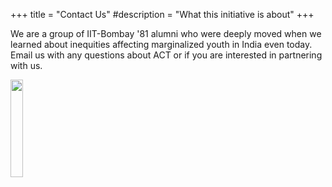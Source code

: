 +++
title = "Contact Us"
#description = "What this initiative is about"
+++

We are a group of IIT-Bombay '81 alumni who were deeply moved when we learned about inequities affecting marginalized youth in India even today. Email us with any questions about ACT or if you are interested in partnering with us.

<div class="content has-text-centered">
    <img src="/images/info-actmyindia-email.png" width="20%" />
</div>